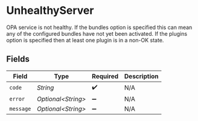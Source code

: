 # UnhealthyServer

OPA service is not healthy. If the bundles option is specified this can mean any of the configured bundles have not yet been activated. If the plugins option is specified then at least one plugin is in a non-OK state.


## Fields

| Field               | Type                | Required            | Description         |
| ------------------- | ------------------- | ------------------- | ------------------- |
| `code`              | *String*            | :heavy_check_mark:  | N/A                 |
| `error`             | *Optional\<String>* | :heavy_minus_sign:  | N/A                 |
| `message`           | *Optional\<String>* | :heavy_minus_sign:  | N/A                 |